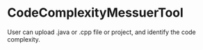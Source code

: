 # CodeComplexityMessuerTool
User can upload .java or .cpp file or project, and identify the code complexity.
